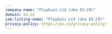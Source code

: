 ```yaml
---
company-name: "Playbuzz Ltd (aka EX.CO)"
domain: ex.co
iab-listing-name: "Playbuzz Ltd (aka EX.CO)"
privacy-policy: https://ex.co/privacy-policy/
---
```

